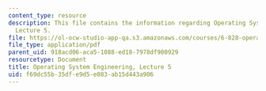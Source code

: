 ```yaml
---
content_type: resource
description: This file contains the information regarding Operating System Engineering,
  Lecture 5.
file: https://ol-ocw-studio-app-qa.s3.amazonaws.com/courses/6-828-operating-system-engineering-fall-2012/f69dc55b35dfe9d5e083ab15d443a906_MIT6_828F12_lec5_notes.pdf
file_type: application/pdf
parent_uid: 918acd06-aca5-1088-ed18-7978df900929
resourcetype: Document
title: Operating System Engineering, Lecture 5
uid: f69dc55b-35df-e9d5-e083-ab15d443a906
---
```

